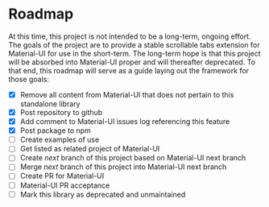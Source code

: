 # Roadmap

At this time, this project is not intended to be a long-term, ongoing effort.  The goals of the project are to provide a stable scrollable tabs extension for Material-UI
for use in the short-term.  The long-term hope is that this project will be absorbed into Material-UI proper and will thereafter deprecated.  To that end, this roadmap will
serve as a guide laying out the framework for those goals:

- [x] Remove all content from Material-UI that does not pertain to this standalone library
- [x] Post repository to github
- [x] Add comment to Material-UI issues log referencing this feature
- [x] Post package to npm
- [ ] Create examples of use
- [ ] Get listed as related project of Material-UI
- [ ] Create _next_ branch of this project based on Material-UI next branch
- [ ] Merge _next_ branch of this project into Material-UI next branch
- [ ] Create PR for Material-UI
- [ ] Material-UI PR acceptance
- [ ] Mark this library as deprecated and unmaintained